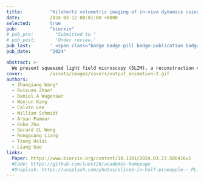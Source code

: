 ```yaml
---
title:          "Kilohertz volumetric imaging of in-vivo dynamics using squeezed light field microscopy"
date:           2024-05-12 00:01:00 +0800
selected:       true
pub:            "biorxiv"
# pub_pre:        "Submitted to "
# pub_post:       'Under review.'
pub_last:       ' <span class="badge badge-pill badge-publication badge-success">Spotlight</span>'
pub_date:       "2024"

abstract: >-
  We present squeezed light field microscopy (SLIM), a reconstruction network that takes clean light field input and generates high-resolution three-dimensional (3D) volumes using only a single, low-format camera sensor area. SLIM pushes the boundaries of 3D optical microscopy, achieving over one thousand volumes per second across a large field of view of 550 μm in diameter and 300 μm in depth. Using SLIM, we demonstrated blood cell velocimetry across the embryonic zebrafish brain and in a free-moving tail exhibiting high-frequency swinging motion. 
cover:          /assets/images/covers/output_animation-2.gif
authors:
  - Zhaoqiang Wang*
  - Ruixuan Zhao*
  - Daniel A Wagenaar
  - Wenjun Kang
  - Calvin Lee
  - William Schmidt
  - Aryan Pammar
  - Enbo Zhu
  - Gerard CL Wong
  - Rongguang Liang
  - Tzung Hsiai
  - Liang Gao
links:
  Paper: https://www.biorxiv.org/content/10.1101/2024.03.23.586416v1
  #Code: https://github.com/luost26/academic-homepage
  #Unsplash: https://unsplash.com/photos/sliced-in-half-pineapple--_PLJZmHZzk
---
```

